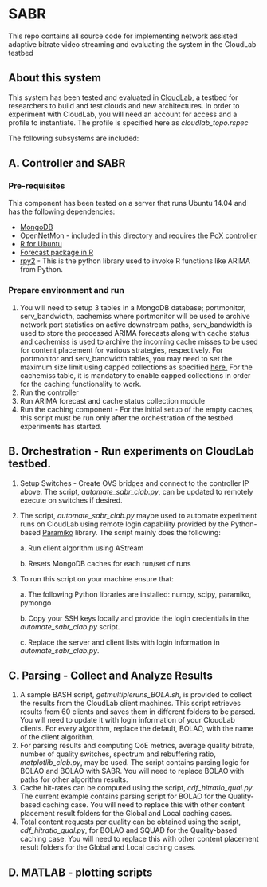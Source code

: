 # SABR
This repo contains all source code for implementing network assisted adaptive bitrate video streaming and evaluating the system in the CloudLab testbed

## About this system
This system has been tested and evaluated in [CloudLab](https://www.cloudlab.us/), a testbed for researchers to build and test clouds and new architectures.
In order to experiment with CloudLab, you will need an account for access and a profile to instantiate. The profile is specified here as <i>cloudlab_topo.rspec</i>

The following subsystems are included:

## A. Controller and SABR

### Pre-requisites
This component has been tested on a server that runs Ubuntu 14.04 and has the following dependencies:

* [MongoDB](https://docs.mongodb.com/manual/tutorial/install-mongodb-on-ubuntu/)
* OpenNetMon - included in this directory and requires the [PoX controller](https://github.com/noxrepo/pox)
* [R for Ubuntu](https://cran.r-project.org/bin/linux/ubuntu/README.html)
* [Forecast package in R](https://cran.r-project.org/web/packages/forecast/forecast.pdf)
* [rpy2](https://rpy2.readthedocs.io/en/version_2.8.x/) - This is the python library used to invoke R functions like ARIMA from Python.

### Prepare environment and run
1. You will need to setup 3 tables in a MongoDB database; portmonitor, serv_bandwidth, cachemiss where portmonitor will be used to archive network port statistics on active downstream paths, serv_bandwidth is used to store the processed ARIMA forecasts along with cache status and cachemiss is used to archive the incoming cache misses to be used for content placement for various strategies, respectively. For portmonitor and serv_bandwidth tables, you may need to set the maximum size limit using capped collections as specified [here.](https://docs.mongodb.com/manual/core/capped-collections/) For the cachemiss table, it is mandatory to enable capped collections in order for the caching functionality to work. 
2. Run the controller
3. Run ARIMA forecast and cache status collection module
4. Run the caching component - For the initial setup of the empty caches, this script must be run only after the orchestration of the testbed experiments has started.

## B. Orchestration - Run experiments on CloudLab testbed.
1. Setup Switches - Create OVS bridges and connect to the controller IP above. The script, <i>automate_sabr_clab.py</i>, can be updated to remotely execute on switches if desired.
2. The script, <i>automate_sabr_clab.py</i> maybe used to automate experiment runs on CloudLab using remote login capability provided by the Python-based [Paramiko](http://www.paramiko.org/) library. The script mainly does the following:
  
    a. Run client algorithm using AStream
  
    b. Resets MongoDB caches for each run/set of runs

3. To run this script on your machine ensure that:

    a. The following Python libraries are installed: numpy, scipy, paramiko, pymongo
  
    b. Copy your SSH keys locally and provide the login credentials in the <i>automate_sabr_clab.py</i> script.
  
    c. Replace the server and client lists with login information in <i>automate_sabr_clab.py</i>.

## C. Parsing - Collect and Analyze Results
1. A sample BASH script, <i>getmultipleruns_BOLA.sh</i>, is provided to collect the results from the CloudLab client machines. This script retrieves results from 60 clients and saves them in different folders to be parsed. You will need to update it with login information of your CloudLab clients. For every algorithm, replace the default, BOLAO, with the name of the client algorithm.
2. For parsing results and computing QoE metrics, average quality bitrate, number of quality switches, spectrum and rebuffering ratio, <i>matplotlib_clab.py</i>, may be used. The script contains parsing logic for BOLAO and BOLAO with SABR. You will need to replace BOLAO with paths for other algorithm results.
3. Cache hit-rates can be computed using the script, <i>cdf_hitratio_qual.py</i>. The current example contains parsing script for BOLAO for the Quality-based caching case. You will need to replace this with other content placement result folders for the Global and Local caching cases.
4. Total content requests per quality can be obtained using the script, <i>cdf_hitratio_qual.py</i>, for BOLAO and SQUAD for the Quality-based caching case. You will need to replace this with other content placement result folders for the Global and Local caching cases.
## D. MATLAB - plotting scripts
